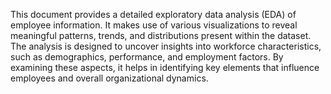 This document provides a detailed exploratory data analysis (EDA) of employee information. It makes use of various visualizations to reveal meaningful patterns, trends, and distributions present within the dataset. The analysis is designed to uncover insights into workforce characteristics, such as demographics, performance, and employment factors. By examining these aspects, it helps in identifying key elements that influence employees and overall organizational dynamics.
